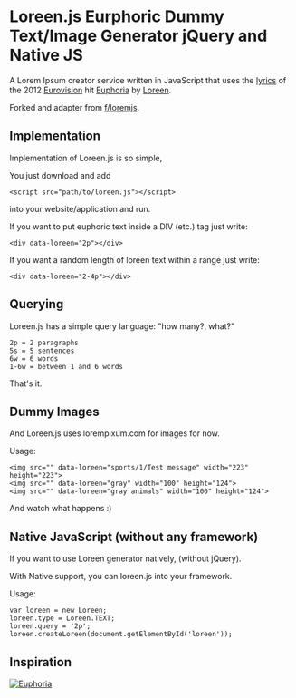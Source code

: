 Loreen.js Eurphoric Dummy Text/Image Generator jQuery and Native JS
========================================================

A Lorem Ipsum creator service written in JavaScript that uses the [lyrics](http://www.eurovision.tv/event/lyrics?song=26903) of the 2012 [Eurovision](http://www.eurovision.tv) hit [Euphoria](https://www.youtube.com/watch?v=t5qURKt4maw) by [Loreen](http://www.loreen.se/).

Forked and adapter from [f/loremjs](https://github.com/f/loremjs).

Implementation
--------------

Implementation of Loreen.js is so simple,

You just download and add

    <script src="path/to/loreen.js"></script>

into your website/application and run.

If you want to put euphoric text inside a DIV (etc.) tag just write:

    <div data-loreen="2p"></div>

If you want a random length of loreen text within a range just write:

    <div data-loreen="2-4p"></div>

Querying
--------

Loreen.js has a simple query language: "how many?, what?"

    2p = 2 paragraphs
    5s = 5 sentences
    6w = 6 words
    1-6w = between 1 and 6 words

That's it.

Dummy Images
------------

And Loreen.js uses lorempixum.com for images for now.

Usage:

    <img src="" data-loreen="sports/1/Test message" width="223" height="223">
    <img src="" data-loreen="gray" width="100" height="124">
    <img src="" data-loreen="gray animals" width="100" height="124">

And watch what happens :)

Native JavaScript (without any framework)
----------------------------------------

If you want to use Loreen generator natively, (without jQuery).

With Native support, you can loreen.js into your framework.

Usage:

    var loreen = new Loreen;
    loreen.type = Loreen.TEXT;
    loreen.query = '2p';
    loreen.createLoreen(document.getElementById('loreen'));

Inspiration
-----------

[![Euphoria](https://img.youtube.com/vi/t5qURKt4maw/0.jpg)](https://www.youtube.com/watch?v=t5qURKt4maw "Euphoria")
